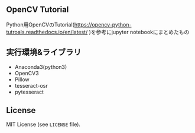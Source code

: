 ## OpenCV Tutorial
Python用OpenCVのTutorial(https://opencv-python-tutroals.readthedocs.io/en/latest/ )を参考にjupyter notebookにまとめたもの

## 実行環境&ライブラリ
- Anaconda3(python3)
- OpenCV3
- Pillow
- tesseract-osr
- pytesseract

## License
MIT License (see `LICENSE` file).
